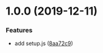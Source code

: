 # 1.0.0 (2019-12-11)


### Features

* add setup.js ([8aa72c9](https://github.com/eliasnorrby/jest-config/commit/8aa72c9a5db4d3d6e129c12ae2c57d221cc99a84))
